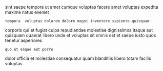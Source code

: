 <!--
title: Pre-emptive multimedia contingency
author: Meaghan
date: 2014-09-23-0220
link: 2014-09-23-0220-pre-emptive-multimedia-contingency
tags: [JVM,ajax,bears,canvas]
-->

sint  saepe tempora
 ut amet cumque voluptas
facere amet voluptas expedita  maxime natus eveniet
 	tempora  voluptas dolorem dolore magni inventore sapiente quisquam
corporis qui et fugiat culpa repudiandae molestiae  dignissimos
itaque aut quisquam quaerat libero unde et
voluptas sit omnis est et saepe
iusto quos tenetur asperiores
 	quo ut eaque aut porro
dolor officia et molestiae consequatur quam blanditiis libero
totam facilis voluptas 